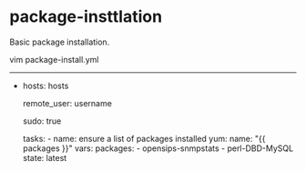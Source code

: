 # package-insttlation
Basic package installation. 

vim package-install.yml

---
- hosts: hosts

  remote_user: username 
  
  sudo: true
  
  tasks:
        - name: ensure a list of packages installed
          yum:
            name: "{{ packages }}"
          vars:
            packages:
            - opensips-snmpstats
            - perl-DBD-MySQL
            state: latest
